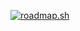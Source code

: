 [![roadmap.sh](https://api.roadmap.sh/v1-badge/wide/64c947c6c3203c8793223248?variant=light)](https://roadmap.sh)
